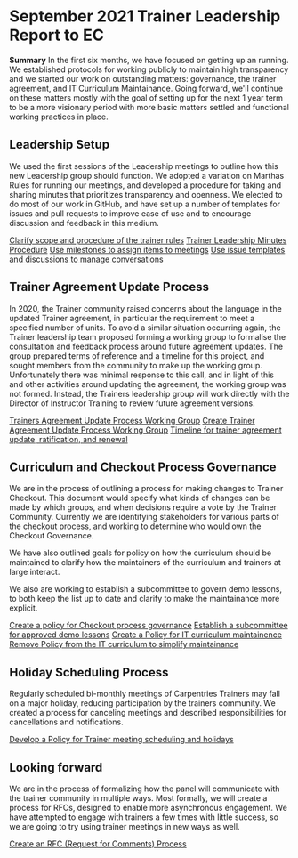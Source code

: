 # September 2021 Trainer Leadership Report to EC

__Summary__
In the first six months, we have focused on getting up an running.  We established protocols for working
publicly to maintain high transparency and we started our work on outstanding matters: governance, 
the trainer agreement, and IT Curriculum Maintainance.  Going forward, we'll continue on these matters
mostly with the goal of setting up for the next 1 year term to be a more visionary period with more 
basic matters settled and functional working practices in place. 


## Leadership Setup

We used the first sessions of the Leadership meetings to outline how this new Leadership group should function. We adopted a variation on Marthas Rules for running our meetings, and developed a procedure for taking and sharing minutes that prioritizes transparency and openness. We elected to do most of our work in GitHub, and have set up a number of templates for issues and pull requests to improve ease of use and to encourage discussion and feedback in this medium.


[Clarify scope and procedure of the trainer rules](https://api.github.com/repos/carpentries/trainers/issues/102)
[Trainer Leadership Minutes Procedure](https://api.github.com/repos/carpentries/trainers/issues/88)
[Use milestones to assign items to meetings](https://api.github.com/repos/carpentries/trainers/issues/76)
[Use issue templates and discussions to manage conversations](https://api.github.com/repos/carpentries/trainers/issues/75)

## Trainer Agreement Update Process
In 2020, the Trainer community raised concerns about the language in the updated Trainer agreement, 
in particular the requirement to meet a specified number of units. To avoid a similar situation 
occurring again, the Trainer leadership team proposed forming a working group to formalise the 
consultation and feedback process around future agreement updates. The group prepared terms of 
reference and a timeline for this project, and sought members from the community to make up the 
working group. Unfortunately there was minimal response to this call, and in light of this and 
other activities around updating the agreement, the working group was not formed. Instead, the 
Trainers leadership group will work directly with the Director of Instructor Training to review 
future agreement versions.

[Trainers Agreement Update Process Working Group](https://api.github.com/repos/carpentries/trainers/issues/106)
[Create Trainer Agreement Update Process Working Group](https://api.github.com/repos/carpentries/trainers/issues/100)
[Timeline for trainer agreement update, ratification, and renewal](https://api.github.com/repos/carpentries/trainers/issues/77)

## Curriculum and Checkout Process Governance

We are in the process of outlining a process for making changes to Trainer Checkout. This document would specify what kinds of changes can be made by which groups, and when decisions require a vote by the Trainer Community. Currently we are identifying stakeholders for various parts of the checkout process, and working to determine who would own the Checkout Governance.

We have also outlined goals for policy on how the curriculum should be maintained to clarify how the maintainers of the curriculum and trainers at large interact. 

We also are working to establish a subcommittee to govern demo lessons, to both keep the list up to date and clarify to make the maintainance more explicit. 

[Create a policy for Checkout process governance](https://api.github.com/repos/carpentries/trainers/issues/84)
[Establish a subcommittee for approved demo lessons](https://api.github.com/repos/carpentries/trainers/issues/83)
[Create a Policy for IT curriculum maintainence](https://api.github.com/repos/carpentries/trainers/issues/82)
[Remove Policy from the IT curriculum to simplify maintainance](https://api.github.com/repos/carpentries/trainers/issues/78)

## Holiday Scheduling Process

Regularly scheduled bi-monthly meetings of Carpentries Trainers may fall on a 
major holiday, reducing participation by the trainers community. We created a 
process for canceling meetings and described responsibilities for 
cancellations and notifications.


[Develop a Policy for Trainer meeting scheduling and holidays ](https://api.github.com/repos/carpentries/trainers/issues/93)

## Looking forward

We are in the process of formalizing how the panel will communicate with the trainer community in multiple ways. 
Most formally, we will create a process for RFCs, designed to enable more asynchronous engagement. We have 
attempted to engage with trainers a few times with little success, so we are going to try using trainer meetings
in new ways as well. 

[Create an RFC (Request for Comments) Process](https://api.github.com/repos/carpentries/trainers/issues/101)
